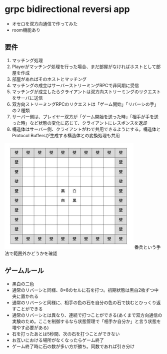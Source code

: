 # grpc bidirectional reversi app
- オセロを双方向通信で作ってみた
- room機能あり

## 要件
1. マッチング処理
2. Playerがマッチング処理を行った場合、まだ部屋がなければホストとして部屋を作成
3. 部屋があればそのホストとマッチング
4. マッチングの成立はサーバーストリーミングRPCで非同期に受信
5. マッチングが成立したらクライアントは双方向ストリーミングのリクエストをサーバに送信
6. 双方向ストリーミングRPCのリクエストは「ゲーム開始」「リバーシの手」の２種類
7. サーバー側は、プレイヤー双方が「ゲーム開始を送った時」「相手が手を送った時」など状態の変化に応じて、クライアントにレスポンスを返却
8. 構造体はサーバー側、クライアントがわで共用できるようにする。構造体とProtocol Buffersが生成する構造体との変換処理も共用

![img.png](assets/img.png)
番兵という手法で範囲外かどうかを確認

## ゲームルール
- 黒白の二色
- 通常のリバーシと同様、8×8のセルに石を打つ。初期状態は黒白2枚ずつ中央に置かれる
- 通常のリバーシと同様に、相手の色の石を自分の色の石で挟むとひっくり返すことができる
- 通常のリバーシとは異なり、連続で打つことができる(あくまで双方向通信の実験のため。ここを制御するなら状態管理で「相手か自分か」と言う状態を増やす必要がある)
- 石を打ったあとは5秒間、次の石を打つことができない
- お互いにおける場所がなくなったらゲーム終了
- ゲーム終了時に石の数が多い方が勝ち。同数であれば引き分け